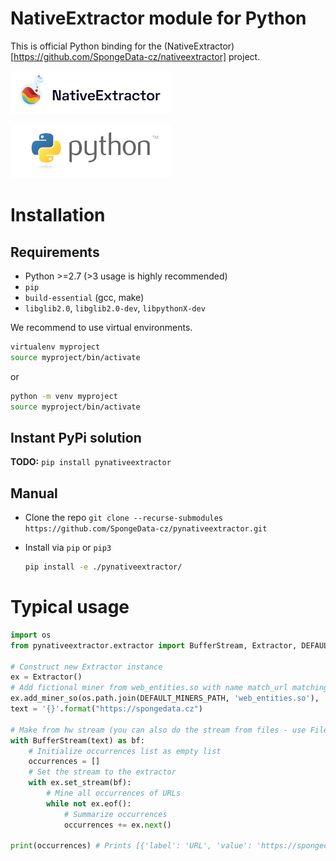 # NativeExtractor module for Python
This is official Python binding for the (NativeExtractor)[https://github.com/SpongeData-cz/nativeextractor] project.

![NativeExtractor Logo](./logo.png)

![Python Logo](logo_python.png)


# Installation
## Requirements
* Python >=2.7 (>3 usage is highly recommended)
* `pip`
* `build-essential` (gcc, make)
* `libglib2.0`, `libglib2.0-dev`, `libpythonX-dev`

We recommend to use virtual environments.
```bash
virtualenv myproject
source myproject/bin/activate
```
or
```bash
python -m venv myproject
source myproject/bin/activate
```

## Instant PyPi solution
**TODO:**
```pip install pynativeextractor```

## Manual
* Clone the repo
`git clone --recurse-submodules https://github.com/SpongeData-cz/pynativeextractor.git`

* Install via `pip` or `pip3`
    ```bash
    pip install -e ./pynativeextractor/
    ```

# Typical usage

```python
import os
from pynativeextractor.extractor import BufferStream, Extractor, DEFAULT_MINERS_PATH

# Construct new Extractor instance
ex = Extractor()
# Add fictional miner from web_entities.so with name match_url matching all URLs
ex.add_miner_so(os.path.join(DEFAULT_MINERS_PATH, 'web_entities.so'), 'match_url')
text = '{}'.format("https://spongedata.cz")

# Make from hw stream (you can also do the stream from files - use FileStream - mmap is used internally)
with BufferStream(text) as bf:
    # Initialize occurrences list as empty list
    occurrences = []
    # Set the stream to the extractor
    with ex.set_stream(bf):
        # Mine all occurrences of URLs
        while not ex.eof():
            # Summarize occurrences
            occurrences += ex.next()

print(occurrences) # Prints [{'label': 'URL', 'value': 'https://spongedata.cz', 'pos': 0, 'len': 13, 'prob': 1.0}]
```
